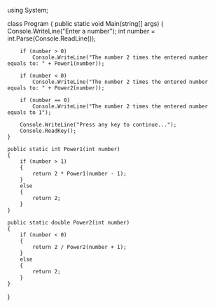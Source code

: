 using System;

class Program
{
    public static void Main(string[] args)
    {
        Console.WriteLine("Enter a number");
        int number = int.Parse(Console.ReadLine());

        if (number > 0)
            Console.WriteLine("The number 2 times the entered number equals to: " + Power1(number));

        if (number < 0)
            Console.WriteLine("The number 2 times the entered number equals to: " + Power2(number));

        if (number == 0)
            Console.WriteLine("The number 2 times the entered number equals to 1");

        Console.WriteLine("Press any key to continue...");
        Console.ReadKey();
    }

    public static int Power1(int number)
    {
        if (number > 1)
        {
            return 2 * Power1(number - 1);
        }
        else
        {
            return 2;
        }
    }

    public static double Power2(int number)
    {
        if (number < 0)
        {
            return 2 / Power2(number + 1);
        }
        else
        {
            return 2;
        }
    }
}
